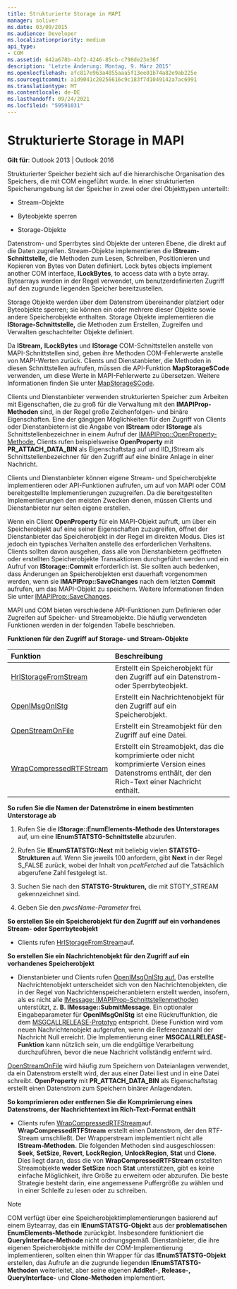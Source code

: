 ```yaml
---
title: Strukturierte Storage in MAPI
manager: soliver
ms.date: 03/09/2015
ms.audience: Developer
ms.localizationpriority: medium
api_type:
- COM
ms.assetid: 642a678b-4bf2-4246-85cb-c798de23e36f
description: 'Letzte Änderung: Montag, 9. März 2015'
ms.openlocfilehash: afc817e963a4855aaa5f13ee01b74a82e9ab225e
ms.sourcegitcommit: a1d9041c20256616c9c183f7d1049142a7ac6991
ms.translationtype: MT
ms.contentlocale: de-DE
ms.lasthandoff: 09/24/2021
ms.locfileid: "59591031"
---
```

# <a name="structured-storage-in-mapi"></a>Strukturierte Storage in MAPI

  
  
**Gilt für**: Outlook 2013 | Outlook 2016 
  
Strukturierter Speicher bezieht sich auf die hierarchische Organisation des Speichers, die mit COM eingeführt wurde. In einer strukturierten Speicherumgebung ist der Speicher in zwei oder drei Objekttypen unterteilt: 
  
- Stream-Objekte
    
- Byteobjekte sperren
    
- Storage-Objekte
    
Datenstrom- und Sperrbytes sind Objekte der unteren Ebene, die direkt auf die Daten zugreifen. Stream-Objekte implementieren die **IStream-Schnittstelle,** die Methoden zum Lesen, Schreiben, Positionieren und Kopieren von Bytes von Daten definiert. Lock bytes objects implement another COM interface, **ILockBytes**, to access data with a byte array. Bytearrays werden in der Regel verwendet, um benutzerdefinierten Zugriff auf den zugrunde liegenden Speicher bereitzustellen.
  
Storage Objekte werden über dem Datenstrom übereinander platziert oder Byteobjekte sperren; sie können ein oder mehrere dieser Objekte sowie andere Speicherobjekte enthalten. Storage Objekte implementieren die **IStorage-Schnittstelle,** die Methoden zum Erstellen, Zugreifen und Verwalten geschachtelter Objekte definiert. 
  
Da **IStream,** **ILockBytes** und **IStorage** COM-Schnittstellen anstelle von MAPI-Schnittstellen sind, geben ihre Methoden COM-Fehlerwerte anstelle von MAPI-Werten zurück. Clients und Dienstanbieter, die Methoden in diesen Schnittstellen aufrufen, müssen die API-Funktion **MapStorageSCode** verwenden, um diese Werte in MAPI-Fehlerwerte zu übersetzen. Weitere Informationen finden Sie unter [MapStorageSCode](mapstoragescode.md).
  
Clients und Dienstanbieter verwenden strukturierten Speicher zum Arbeiten mit Eigenschaften, die zu groß für die Verwaltung mit den **IMAPIProp-Methoden** sind, in der Regel große Zeichenfolgen- und binäre Eigenschaften. Eine der gängigen Möglichkeiten für den Zugriff von Clients oder Dienstanbietern ist die Angabe von **IStream** oder **IStorage** als Schnittstellenbezeichner in einem Aufruf der [IMAPIProp::OpenProperty-Methode.](imapiprop-openproperty.md) Clients rufen beispielsweise **OpenProperty** mit **PR_ATTACH_DATA_BIN** als Eigenschaftstag auf und IID_IStream als Schnittstellenbezeichner für den Zugriff auf eine binäre Anlage in einer Nachricht. 
  
Clients und Dienstanbieter können eigene Stream- und Speicherobjekte implementieren oder API-Funktionen aufrufen, um auf von MAPI oder COM bereitgestellte Implementierungen zuzugreifen. Da die bereitgestellten Implementierungen den meisten Zwecken dienen, müssen Clients und Dienstanbieter nur selten eigene erstellen. 
  
Wenn ein Client **OpenProperty** für ein MAPI-Objekt aufruft, um über ein Speicherobjekt auf eine seiner Eigenschaften zuzugreifen, öffnet der Dienstanbieter das Speicherobjekt in der Regel im direkten Modus. Dies ist jedoch ein typisches Verhalten anstelle des erforderlichen Verhaltens. Clients sollten davon ausgehen, dass alle von Dienstanbietern geöffneten oder erstellten Speicherobjekte Transaktionen durchgeführt werden und ein Aufruf von **IStorage::Commit** erforderlich ist. Sie sollten auch bedenken, dass Änderungen an Speicherobjekten erst dauerhaft vorgenommen werden, wenn sie **IMAPIProp::SaveChanges** nach dem letzten **Commit** aufrufen, um das MAPI-Objekt zu speichern. Weitere Informationen finden Sie unter [IMAPIProp::SaveChanges](imapiprop-savechanges.md).
  
MAPI und COM bieten verschiedene API-Funktionen zum Definieren oder Zugreifen auf Speicher- und Streamobjekte. Die häufig verwendeten Funktionen werden in der folgenden Tabelle beschrieben.
  
**Funktionen für den Zugriff auf Storage- und Stream-Objekte**

|**Funktion**|**Beschreibung**|
|:-----|:-----|
|[HrIStorageFromStream](hristoragefromstream.md) <br/> |Erstellt ein Speicherobjekt für den Zugriff auf ein Datenstrom- oder Sperrbyteobjekt.  <br/> |
|[OpenIMsgOnIStg](openimsgonistg.md) <br/> |Erstellt ein Nachrichtenobjekt für den Zugriff auf ein Speicherobjekt.  <br/> |
|[OpenStreamOnFile](openstreamonfile.md) <br/> |Erstellt ein Streamobjekt für den Zugriff auf eine Datei.  <br/> |
|[WrapCompressedRTFStream](wrapcompressedrtfstream.md) <br/> |Erstellt ein Streamobjekt, das die komprimierte oder nicht komprimierte Version eines Datenstroms enthält, der den Rich-Text einer Nachricht enthält.  <br/> |
   
 **So rufen Sie die Namen der Datenströme in einem bestimmten Unterstorage ab**
  
1. Rufen Sie die **IStorage::EnumElements-Methode des Unterstorages** auf, um eine **IEnumSTATSTG-Schnittstelle** abzurufen. 
    
2. Rufen Sie **IEnumSTATSTG::Next** mit beliebig vielen **STATSTG-Strukturen** auf. Wenn Sie jeweils 100 anfordern, gibt **Next** in der Regel S_FALSE zurück, wobei der Inhalt von  _pceltFetched_ auf die Tatsächlich abgerufene Zahl festgelegt ist. 
    
3. Suchen Sie nach den **STATSTG-Strukturen,** die mit STGTY_STREAM gekennzeichnet sind. 
    
4. Geben Sie den  _pwcsName-Parameter_ frei. 
    
 **So erstellen Sie ein Speicherobjekt für den Zugriff auf ein vorhandenes Stream- oder Sperrbyteobjekt**
  
- Clients rufen [HrIStorageFromStream](hristoragefromstream.md)auf. 
    
 **So erstellen Sie ein Nachrichtenobjekt für den Zugriff auf ein vorhandenes Speicherobjekt**
  
- Dienstanbieter und Clients rufen [OpenIMsgOnIStg auf.](openimsgonistg.md) Das erstellte Nachrichtenobjekt unterscheidet sich von den Nachrichtenobjekten, die in der Regel von Nachrichtenspeicheranbietern erstellt werden, insofern, als es nicht alle [IMessage: IMAPIProp-Schnittstellenmethoden](imessageimapiprop.md) unterstützt, z. **B. IMessage::SubmitMessage**. Ein optionaler Eingabeparameter für **OpenIMsgOnIStg** ist eine Rückruffunktion, die dem [MSGCALLRELEASE-Prototyp](msgcallrelease.md) entspricht. Diese Funktion wird vom neuen Nachrichtenobjekt aufgerufen, wenn die Referenzanzahl der Nachricht Null erreicht. Die Implementierung einer **MSGCALLRELEASE-Funktion** kann nützlich sein, um die endgültige Verarbeitung durchzuführen, bevor die neue Nachricht vollständig entfernt wird. 
    
[OpenStreamOnFile](openstreamonfile.md) wird häufig zum Speichern von Dateianlagen verwendet, da ein Datenstrom erstellt wird, der aus einer Datei liest und in eine Datei schreibt. **OpenProperty** mit **PR_ATTACH_DATA_BIN** als Eigenschaftstag erstellt einen Datenstrom zum Speichern binärer Anlagendaten. 
  
 **So komprimieren oder entfernen Sie die Komprimierung eines Datenstroms, der Nachrichtentext im Rich-Text-Format enthält**
  
- Clients rufen [WrapCompressedRTFStream](wrapcompressedrtfstream.md)auf. **WrapCompressedRTFStream** erstellt einen Datenstrom, der den RTF-Stream umschließt. Der Wrapperstream implementiert nicht alle **IStream-Methoden.** Die folgenden Methoden sind ausgeschlossen: **Seek**, **SetSize**, **Revert**, **LockRegion**, **UnlockRegion**, **Stat** und **Clone**. Dies liegt daran, dass die von **WrapCompressedRTFStream** erstellten Streamobjekte **weder SetSize** noch **Stat** unterstützen, gibt es keine einfache Möglichkeit, ihre Größe zu erweitern oder abzurufen. Die beste Strategie besteht darin, eine angemessene Puffergröße zu wählen und in einer Schleife zu lesen oder zu schreiben.
    
> [!NOTE]
> COM verfügt über eine Speicherobjektimplementierungen basierend auf einem Bytearray, das ein **IEnumSTATSTG-Objekt** aus der **problematischen EnumElements-Methode** zurückgibt. Insbesondere funktioniert die **QueryInterface-Methode** nicht ordnungsgemäß. Dienstanbieter, die ihre eigenen Speicherobjekte mithilfe der COM-Implementierung implementieren, sollten einen thin Wrapper für das **IEnumSTATSTG-Objekt** erstellen, das Aufrufe an die zugrunde liegenden **IEnumSTATSTG-Methoden** weiterleitet, aber seine eigenen **AddRef-,** **Release-,** **QueryInterface-** und **Clone-Methoden** implementiert. 
  

